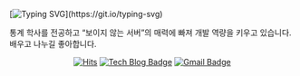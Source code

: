 [![Typing SVG](https://readme-typing-svg.herokuapp.com?font=Orbitron&color=%231DACD6&size=23&multiline=true&lines=write(1%2C+%22Hello+World!%5Cn%22%2C+13))](https://git.io/typing-svg)

통계 학사를 전공하고 “보이지 않는 서버”의 매력에 빠져 개발 역량을 키우고 있습니다.  
배우고 나누길 좋아합니다.  
<div align=center>
	
[![Hits](https://hits.seeyoufarm.com/api/count/incr/badge.svg?url=https%3A%2F%2Fgithub.com%2Fkunheeya%2Fkunheeya)](https://hits.seeyoufarm.com)
[![Tech Blog Badge](http://img.shields.io/badge/-Tech%20blog-black?style=flat-square&logo=github&link=https://kukim.tistory.com/)](https://kukim.tistory.com/) 
[![Gmail Badge](https://img.shields.io/badge/-Gmail-d14836?style=flat-square&logo=Gmail&logoColor=white&link=mailto:kunheeya@gmail.com)](mailto:kunheeya@gmail.com)
</div>

<!--
**kunheeya/kunheeya** is a ✨ _special_ ✨ repository because its `README.md` (this file) appears on your GitHub profile.
[![Facebook Badge](https://img.shields.io/badge/-Facebook-1877f2?style=flat-square&logo=facebook&logoColor=white&link=https://www.facebook.com/kunheeya)](https://www.facebook.com/kunheeya) 

Here are some ideas to get you started:

- 🔭 I’m currently working on ...
- 🌱 I’m currently learning ...
- 👯 I’m looking to collaborate on ...
- 🤔 I’m looking for help with ...
- 💬 Ask me about ...
- 📫 How to reach me: ...
- 😄 Pronouns: ...
- ⚡ Fun fact: ...
-->
